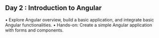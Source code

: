 ## Day 2 : Introduction to Angular
• Explore Angular overview, build a basic application, and integrate basic Angular functionalities.
• Hands-on: Create a simple Angular application with forms and components.
